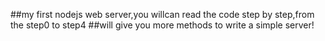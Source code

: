 ##my first nodejs web server,you  willcan read the code step by step,from the step0 to step4
##will give you more methods to write a simple server! 
